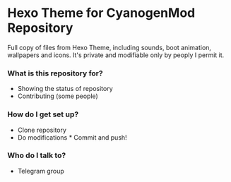 # Hexo Theme for CyanogenMod Repository

Full copy of files from Hexo Theme, including sounds, boot animation, wallpapers and icons. It's private and modifiable only by peoply I permit it.

### What is this repository for?

* Showing the status of repository
* Contributing (some people)

### How do I get set up?

* Clone repository
* Do modifications
* Commit and push!

### Who do I talk to?

* Telegram group